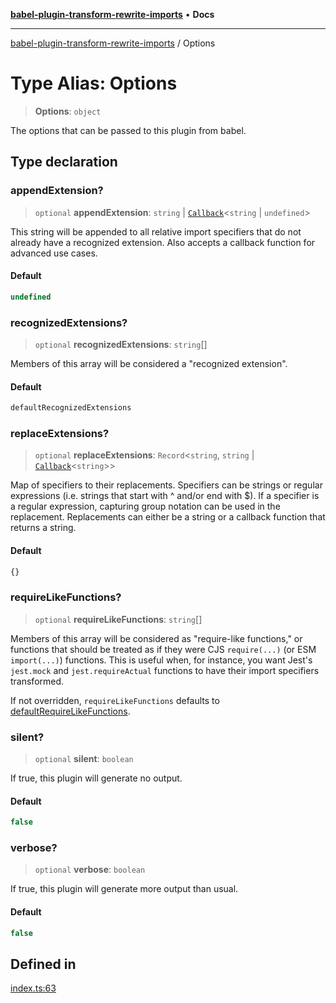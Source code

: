 [**babel-plugin-transform-rewrite-imports**](../README.md) • **Docs**

***

[babel-plugin-transform-rewrite-imports](../README.md) / Options

# Type Alias: Options

> **Options**: `object`

The options that can be passed to this plugin from babel.

## Type declaration

### appendExtension?

> `optional` **appendExtension**: `string` \| [`Callback`](Callback.md)\<`string` \| `undefined`\>

This string will be appended to all relative import specifiers that do not
already have a recognized extension. Also accepts a callback function for
advanced use cases.

#### Default

```ts
undefined
```

### recognizedExtensions?

> `optional` **recognizedExtensions**: `string`[]

Members of this array will be considered a "recognized extension".

#### Default

```ts
defaultRecognizedExtensions
```

### replaceExtensions?

> `optional` **replaceExtensions**: `Record`\<`string`, `string` \| [`Callback`](Callback.md)\<`string`\>\>

Map of specifiers to their replacements. Specifiers can be strings or
regular expressions (i.e. strings that start with ^ and/or end with $). If
a specifier is a regular expression, capturing group notation can be used
in the replacement. Replacements can either be a string or a callback
function that returns a string.

#### Default

```ts
{}
```

### requireLikeFunctions?

> `optional` **requireLikeFunctions**: `string`[]

Members of this array will be considered as "require-like functions," or
functions that should be treated as if they were CJS `require(...)` (or ESM
`import(...)`) functions. This is useful when, for instance, you want
Jest's `jest.mock` and `jest.requireActual` functions to have their import
specifiers transformed.

If not overridden, `requireLikeFunctions` defaults to
[defaultRequireLikeFunctions](../variables/defaultRequireLikeFunctions.md).

### silent?

> `optional` **silent**: `boolean`

If true, this plugin will generate no output.

#### Default

```ts
false
```

### verbose?

> `optional` **verbose**: `boolean`

If true, this plugin will generate more output than usual.

#### Default

```ts
false
```

## Defined in

[index.ts:63](https://github.com/Xunnamius/babel-plugin-transform-rewrite-imports/blob/cc466cb56f228ce8aca09d6383b0447e1eb55e3d/src/index.ts#L63)
